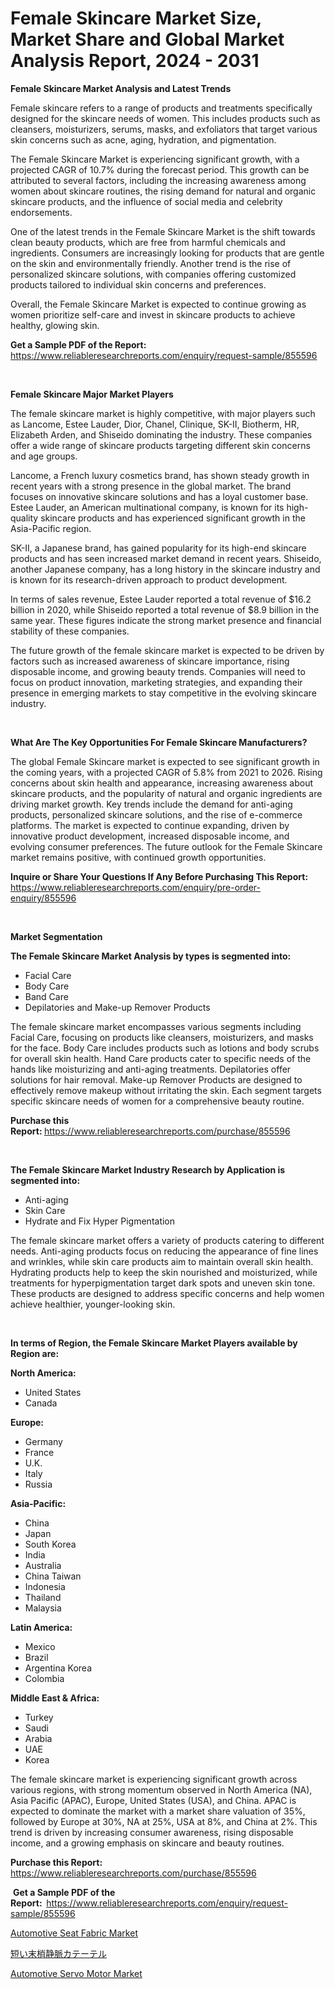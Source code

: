 <p><h1>Female Skincare Market Size, Market Share and Global Market Analysis Report, 2024 - 2031</h1></p><p><strong>Female Skincare Market Analysis and Latest Trends</strong></p>
<p><p>Female skincare refers to a range of products and treatments specifically designed for the skincare needs of women. This includes products such as cleansers, moisturizers, serums, masks, and exfoliators that target various skin concerns such as acne, aging, hydration, and pigmentation.</p><p>The Female Skincare Market is experiencing significant growth, with a projected CAGR of 10.7% during the forecast period. This growth can be attributed to several factors, including the increasing awareness among women about skincare routines, the rising demand for natural and organic skincare products, and the influence of social media and celebrity endorsements.</p><p>One of the latest trends in the Female Skincare Market is the shift towards clean beauty products, which are free from harmful chemicals and ingredients. Consumers are increasingly looking for products that are gentle on the skin and environmentally friendly. Another trend is the rise of personalized skincare solutions, with companies offering customized products tailored to individual skin concerns and preferences.</p><p>Overall, the Female Skincare Market is expected to continue growing as women prioritize self-care and invest in skincare products to achieve healthy, glowing skin.</p></p>
<p><strong>Get a Sample PDF of the Report:&nbsp;</strong> <a href="https://www.reliableresearchreports.com/enquiry/request-sample/855596">https://www.reliableresearchreports.com/enquiry/request-sample/855596</a></p>
<p>&nbsp;</p>
<p><strong>Female Skincare Major Market Players</strong></p>
<p><p>The female skincare market is highly competitive, with major players such as Lancome, Estee Lauder, Dior, Chanel, Clinique, SK-II, Biotherm, HR, Elizabeth Arden, and Shiseido dominating the industry. These companies offer a wide range of skincare products targeting different skin concerns and age groups.</p><p>Lancome, a French luxury cosmetics brand, has shown steady growth in recent years with a strong presence in the global market. The brand focuses on innovative skincare solutions and has a loyal customer base. Estee Lauder, an American multinational company, is known for its high-quality skincare products and has experienced significant growth in the Asia-Pacific region.</p><p>SK-II, a Japanese brand, has gained popularity for its high-end skincare products and has seen increased market demand in recent years. Shiseido, another Japanese company, has a long history in the skincare industry and is known for its research-driven approach to product development.</p><p>In terms of sales revenue, Estee Lauder reported a total revenue of $16.2 billion in 2020, while Shiseido reported a total revenue of $8.9 billion in the same year. These figures indicate the strong market presence and financial stability of these companies.</p><p>The future growth of the female skincare market is expected to be driven by factors such as increased awareness of skincare importance, rising disposable income, and growing beauty trends. Companies will need to focus on product innovation, marketing strategies, and expanding their presence in emerging markets to stay competitive in the evolving skincare industry.</p></p>
<p>&nbsp;</p>
<p><strong>What Are The Key Opportunities For Female Skincare Manufacturers?</strong></p>
<p><p>The global Female Skincare market is expected to see significant growth in the coming years, with a projected CAGR of 5.8% from 2021 to 2026. Rising concerns about skin health and appearance, increasing awareness about skincare products, and the popularity of natural and organic ingredients are driving market growth. Key trends include the demand for anti-aging products, personalized skincare solutions, and the rise of e-commerce platforms. The market is expected to continue expanding, driven by innovative product development, increased disposable income, and evolving consumer preferences. The future outlook for the Female Skincare market remains positive, with continued growth opportunities.</p></p>
<p><strong>Inquire or Share Your Questions If Any Before Purchasing This Report:</strong> <a href="https://www.reliableresearchreports.com/enquiry/pre-order-enquiry/855596">https://www.reliableresearchreports.com/enquiry/pre-order-enquiry/855596</a></p>
<p>&nbsp;</p>
<p><strong>Market Segmentation</strong></p>
<p><strong>The Female Skincare Market Analysis by types is segmented into:</strong></p>
<p><ul><li>Facial Care</li><li>Body Care</li><li>Band Care</li><li>Depilatories and Make-up Remover Products</li></ul></p>
<p><p>The female skincare market encompasses various segments including Facial Care, focusing on products like cleansers, moisturizers, and masks for the face. Body Care includes products such as lotions and body scrubs for overall skin health. Hand Care products cater to specific needs of the hands like moisturizing and anti-aging treatments. Depilatories offer solutions for hair removal. Make-up Remover Products are designed to effectively remove makeup without irritating the skin. Each segment targets specific skincare needs of women for a comprehensive beauty routine.</p></p>
<p><strong>Purchase this Report:&nbsp;</strong><a href="https://www.reliableresearchreports.com/purchase/855596">https://www.reliableresearchreports.com/purchase/855596</a></p>
<p>&nbsp;</p>
<p><strong>The Female Skincare Market Industry Research by Application is segmented into:</strong></p>
<p><ul><li>Anti-aging</li><li>Skin Care</li><li>Hydrate and Fix Hyper Pigmentation</li></ul></p>
<p><p>The female skincare market offers a variety of products catering to different needs. Anti-aging products focus on reducing the appearance of fine lines and wrinkles, while skin care products aim to maintain overall skin health. Hydrating products help to keep the skin nourished and moisturized, while treatments for hyperpigmentation target dark spots and uneven skin tone. These products are designed to address specific concerns and help women achieve healthier, younger-looking skin.</p></p>
<p>&nbsp;</p>
<p><strong>In terms of Region, the Female Skincare Market Players available by Region are:</strong></p>
<p>
    <p> <strong> North America: </strong>
        <ul>
            <li>United States</li>
            <li>Canada</li>
        </ul>
        </p> 
    <p> <strong> Europe: </strong>
        <ul>
            <li>Germany</li>
            <li>France</li>
            <li>U.K.</li>
            <li>Italy</li>
            <li>Russia</li>
        </ul>
        </p> 
    <p> <strong> Asia-Pacific: </strong>
        <ul>
            <li>China</li>
            <li>Japan</li>
            <li>South Korea</li>
            <li>India</li>
            <li>Australia</li>
            <li>China Taiwan</li>
            <li>Indonesia</li>
            <li>Thailand</li>
            <li>Malaysia</li>
        </ul>
        </p> 
    <p> <strong> Latin America: </strong>
        <ul>
            <li>Mexico</li>
            <li>Brazil</li>
            <li>Argentina Korea</li>
            <li>Colombia</li>
        </ul>
        </p> 
    <p> <strong> Middle East & Africa: </strong>
        <ul>
            <li>Turkey</li>
            <li>Saudi</li>
            <li>Arabia</li>
            <li>UAE</li>
            <li>Korea</li>
        </ul>
    </p>
    </p>
<p><p>The female skincare market is experiencing significant growth across various regions, with strong momentum observed in North America (NA), Asia Pacific (APAC), Europe, United States (USA), and China. APAC is expected to dominate the market with a market share valuation of 35%, followed by Europe at 30%, NA at 25%, USA at 8%, and China at 2%. This trend is driven by increasing consumer awareness, rising disposable income, and a growing emphasis on skincare and beauty routines.</p></p>
<p><strong>Purchase this Report: </strong><a href="https://www.reliableresearchreports.com/purchase/855596">https://www.reliableresearchreports.com/purchase/855596</a></p>
<p>&nbsp;<strong>Get a Sample PDF of the Report:&nbsp;&nbsp;</strong><a href="https://www.reliableresearchreports.com/enquiry/request-sample/855596">https://www.reliableresearchreports.com/enquiry/request-sample/855596</a></p>
<p><strong></strong></p>
<p><p><a href="https://unruly-ladybug-44b.notion.site/Automotive-Seat-Fabric-Market-Size-Furnishes-Valuable-Information-Encompassing-Market-Share-Market--0c2ba746611943299b6d23f4271ddf0b">Automotive Seat Fabric Market</a></p><p><a href="https://medium.com/@gregoriookeefe2023/%E7%9F%AD%E6%9C%9F%E5%91%A8%E8%BE%BA%E9%9D%99%E8%84%88%E3%82%AB%E3%83%86%E3%83%BC%E3%83%86%E3%83%AB%E5%B8%82%E5%A0%B4%E3%81%AE%E3%83%88%E3%83%AC%E3%83%B3%E3%83%89%E3%81%A8%E5%B8%82%E5%A0%B4%E5%88%86%E6%9E%90%E3%81%AF-2024%E5%B9%B4%E3%81%8B%E3%82%892031%E5%B9%B4%E3%81%AE%E6%9C%9F%E9%96%93%E3%81%AB%E4%BA%88%E6%B8%AC%E3%81%95%E3%82%8C%E3%81%A6%E3%81%84%E3%81%BE%E3%81%99-2a8d31c26506">短い末梢静脈カテーテル</a></p><p><a href="https://cute-banjo-8ca.notion.site/Automotive-Servo-Motor-Market-Research-Report-Provides-Critical-Insights-that-can-help-Shape-Busines-d2e5b3b07f144252a52f684b9d941e70">Automotive Servo Motor Market</a></p></p>